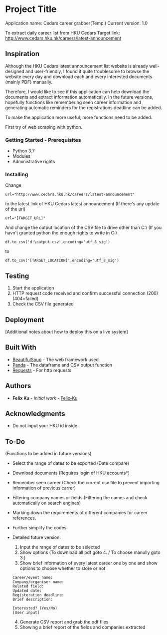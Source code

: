 # Project Title

Application name: Cedars career grabber(Temp.)
Current version: 1.0

To extract daily career list from HKU Cedars 
Target link: http://www.cedars.hku.hk/careers/latest-announcement

## Inspiration

Although the HKU Cedars latest announcement list website is already well-designed and user-friendly, I found it quite troublesome to browse the website every day and download each and every interested documents (mainly PDF) manually.

Therefore, I would like to see if this application can help download the documents and extract information automatically. In the future versions, hopefully functions like remembering seen career information and generating automatic reminders for the registrations deadline can be added.

To make the application more useful, more functions need to be added.

First try of web scraping with python.

### Getting Started - Prerequisites

- Python 3.7
- Modules
- Administrative rights

### Installing

Change
```
url="http://www.cedars.hku.hk/careers/latest-announcement" 
```
to the latest link of HKU Cedars latest announcement (If there's any update of the url)

```
url="[TARGET_URL]" 
```

And change the output location of the CSV file to drive other than C:\ (If you havn't granted python the enough rights to write in C:\)

```
df.to_csv('d:\output.csv',encoding='utf_8_sig')
```
to
```
df.to_csv('[TARGET_LOCATION]',encoding='utf_8_sig')
```

## Testing

1. Start the application
2. HTTP request code received and confirm successful connection (200) (404=failed)
3. Check the CSV file generated

## Deployment

[Additional notes about how to deploy this on a live system]

## Built With

* [BeautifulSoup](https://www.crummy.com/software/BeautifulSoup/) - The web framework used
* [Panda](https://pandas.pydata.org/) - The dataframe and CSV output function
* [Requests](http://docs.python-requests.org/en/master/) - For http requests 

## Authors

* **Felix Ku** - *Initial work* - [Felix-Ku](https://felix-ku.github.io/Index/)

## Acknowledgments

* Do not input your HKU id inside 

## To-Do
(Functions to be added in future versions)

- Select the range of dates to be exported (Date compare)
- Download documents (Requires login of HKU accounts*) 
- Remember seen career (Check the current csv file to prevent importing information of previous carrer)
- Filtering company names or fields (Filtering the names and check automatically on search engines)
- Marking down the requirements of different companies for career references.

- Further simplify the codes

- Detailed future version:
  1. Input the range of dates to be selected
  2. Show options (To download all pdf goto 4. / To choose manully goto 3.)
  3. Show brief information of every latest career one by one and show options to choose whether to store or not
  ```
  Career/event name:
  Company/organiser name:
  Related field:
  Updated date:
  Registeration deadline:
  Brief description:
  
  Interested? (Yes/No)
  [User input]
  
  ``` 
  4. Generate CSV report and grab the pdf files
  5. Showing a brief report of the fields and companies extracted
  

